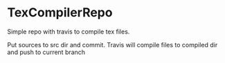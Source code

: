 # TexCompilerRepo

Simple repo with travis to compile tex files.

Put sources to src dir and commit. Travis will compile files to compiled dir and push to current branch
